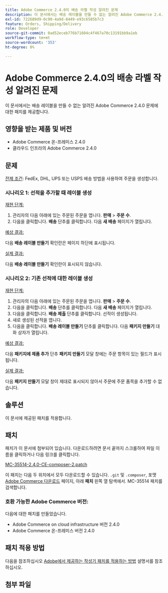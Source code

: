 ```yaml
---
title: Adobe Commerce 2.4.0의 배송 라벨 작성 알려진 문제
description: 이 문서에서는 배송 레이블을 만들 수 없는 알려진 Adobe Commerce 2.4.0 문제에 대한 패치를 제공합니다.
exl-id: 722689d9-0c90-4a9d-8449-e93c6585b7c3
feature: Orders, Shipping/Delivery
role: Developer
source-git-commit: 0ad52eceb776b71604c4f467a70c13191bb9a1eb
workflow-type: tm+mt
source-wordcount: '353'
ht-degree: 0%

---
```


# Adobe Commerce 2.4.0의 배송 라벨 작성 알려진 문제

이 문서에서는 배송 레이블을 만들 수 없는 알려진 Adobe Commerce 2.4.0 문제에 대한 패치를 제공합니다.

## 영향을 받는 제품 및 버전

* Adobe Commerce 온-프레미스 2.4.0
* 클라우드 인프라의 Adobe Commerce 2.4.0

## 문제

<u>전제 조건</u>: FedEx, DHL, UPS 또는 USPS 배송 방법을 사용하여 주문을 생성합니다.

### 시나리오 1: 선적을 추가할 때 레이블 생성

<u>재현 단계:</u>

1. 관리자의 다음 아래에 있는 주문된 주문을 엽니다. **판매** > **주문 수**.
1. 다음을 클릭합니다. **배송** 단추를 클릭합니다. 다음 **새 배송** 페이지가 열립니다.

<u>예상 결과:</u>

다음 **배송 레이블 만들기** 확인란은 페이지 하단에 표시됩니다.

<u>실제 결과:</u>

다음 **배송 레이블 만들기** 확인란이 표시되지 않습니다.

### 시나리오 2: 기존 선적에 대한 레이블 생성

<u>재현 단계:</u>

1. 관리자의 다음 아래에 있는 주문된 주문을 엽니다. **판매** > **주문 수**.
1. 다음을 클릭합니다. **배송** 단추를 클릭합니다. 다음 **새 배송** 페이지가 열립니다.
1. 다음을 클릭합니다. **배송 제출** 단추를 클릭합니다. 선적이 생성됩니다.
1. 새로 생성된 선적을 엽니다.
1. 다음을 클릭합니다. **배송 레이블 만들기** 단추를 클릭합니다. 다음 **패키지 만들기** 대화 상자가 열립니다.

<u>예상 결과:</u>

다음 **패키지에 제품 추가** 단추 **패키지 만들기** 모달 창에는 주문 항목이 있는 필드가 표시됩니다.

<u>실제 결과:</u>

다음 **패키지 만들기** 모달 창이 제대로 표시되지 않아서 주문에 주문 품목을 추가할 수 없습니다.

## 솔루션

이 문서에 제공된 패치를 적용합니다.

## 패치

패치가 이 문서에 첨부되어 있습니다. 다운로드하려면 문서 끝까지 스크롤하여 파일 이름을 클릭하거나 다음 링크를 클릭합니다.

[MC-35514-2.4.0-CE-composer-2.patch](assets/MC-35514-2.4.0-CE-composer-2.patch.zip)

이 패치는 다음 두 위치에서 모두 다운로드할 수 있습니다. `.git` 및 `.composer`, 포맷 [Adobe Commerce 다운로드](https://magento.com/tech-resources/download) 페이지, 아래 **패치** 왼쪽 열 탐색에서. MC-35514 패치를 검색합니다.

### 호환 가능한 Adobe Commerce 버전:

다음에 대한 패치를 만들었습니다.

* Adobe Commerce on cloud infrastructure 버전 2.4.0
* Adobe Commerce 온-프레미스 버전 2.4.0

## 패치 적용 방법

다음을 참조하십시오 [Adobe에서 제공하는 작성기 패치를 적용하는 방법](/help/how-to/general/how-to-apply-a-composer-patch-provided-by-magento.md) 설명서를 참조하십시오.

## 첨부 파일
